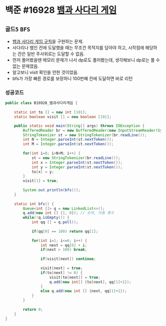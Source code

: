 # 백준 #16928 [뱀과 사다리 게임](https://www.acmicpc.net/problem/16928)
`골드5` `BFS`
---
- [뱀과 사다리 게임 규칙](https://en.wikipedia.org/wiki/Snakes_and_ladders)을 구현하는 문제. 
- 사다리나 뱀인 칸에 도달했을 때는 무조건 목적지를 담아야 하고, 시작점에 해당하는 칸은 일반 주사위로는 도달할 수 없음.
- 먼저 풀어봤을땐 메모리 문제가 나서 dp로도 풀어봤는데, 생각해보니 dp로는 풀 수 없는 문제였음.
- 알고보니 visit 확인을 안한 것이었음.
- bfs가 가장 빠른 경로를 보장하니 100번째 칸에 도달하면 바로 리턴

### 성공코드
```java
public class B16928_뱀과사다리게임 {
	
	static int to [] = new int [101];
	static boolean visit [] = new boolean [101];

	public static void main(String[] args) throws IOException {
		BufferedReader br = new BufferedReader(new InputStreamReader(System.in));
		StringTokenizer st = new StringTokenizer(br.readLine());
		int N = Integer.parseInt(st.nextToken());
		int M = Integer.parseInt(st.nextToken());
		
		for(int i=0; i<N+M; i++) {
			st = new StringTokenizer(br.readLine());
			int x = Integer.parseInt(st.nextToken());
			int y = Integer.parseInt(st.nextToken());
			to[x] = y;
		}
		visit[1] = true;
		
		System.out.println(bfs());
	}
	
	static int bfs() {
		Queue<int []> q = new LinkedList<>();
		q.add(new int [] {1, 0}); // 숫자, 이동 횟수
		while(!q.isEmpty()) {
			int qq [] = q.poll();
			
			if(qq[0] == 100) return qq[1];
			
			for(int i=1; i<=6; i++) {
				int next = qq[0] + i;
				if(next > 100) break;
				
				if(visit[next]) continue;
				
				visit[next] = true;
				if(to[next] != 0) {
					visit[to[next]] = true;
					q.add(new int[] {to[next], qq[1]+1});
				}
				else q.add(new int [] {next, qq[1]+1});
			}
		}
		
		return 0;
	}
}
```
